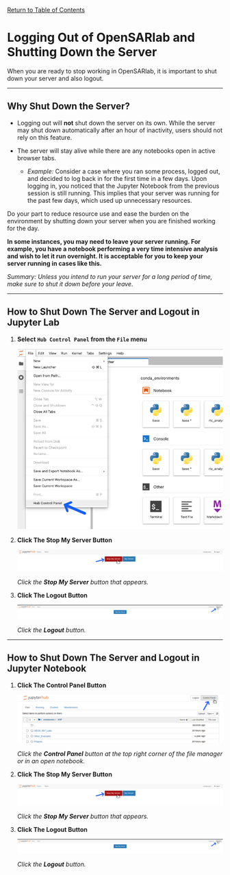 [Return to Table of Contents](../user.md)

# Logging Out of OpenSARlab and Shutting Down the Server

When you are ready to stop working in OpenSARlab, it is important to shut down your server and also logout.

---

## Why Shut Down the Server?

<!--  in future, include docs regarding auto shutdown and reference it here -->

- Logging out will **not** shut down the server on its own. While the server may shut down automatically after an hour of inactivity, users should not rely on this feature. 

- The server will stay alive while there are any notebooks open in active browser tabs.

    - *Example:* Consider a case where you ran some process, logged out, and decided to log back in for the first time in a few days. Upon logging in, you noticed that the Jupyter Notebook from the previous session is still running. This implies that your server was running for the past few days, which used up unnecessary resources.

Do your part to reduce resource use and ease the burden on the environment by shutting down your server when you are finished working for the day. 

**In some instances, you may need to leave your server running. For example, you have a notebook performing a very time intensive analysis and wish to let it run overnight. It is acceptable for you to keep your server running in cases like this.**

*Summary: Unless you intend to run your server for a long period of time, make sure to shut it down before your leave.* 

---

## How to Shut Down The Server and Logout in Jupyter Lab

1. **Select `Hub Control Panel` from the `File` menu**

    ![Select Hub Control Panel from the File menu](../assets/jlab_hub_control.png)


2. **Click The Stop My Server Button**

    ![Click the Stop My Server button](../assets/stop_my_server.png)
    
    *Click the **Stop My Server** button that appears.*


3. **Click The Logout Button**

    ![Click the Logout button](../assets/logout_2.png)
    
    *Click the **Logout** button.*

---
## How to Shut Down The Server and Logout in Jupyter Notebook

1. **Click The Control Panel Button**

    ![Click the Control Panel button](../assets/control_panel.png)

    *Click the **Control Panel** button at the top right corner of the file manager or in an open notebook.*


1. **Click The Stop My Server Button**

    ![Click the Stop My Server button](../assets/stop_my_server.png)
    
    *Click the **Stop My Server** button that appears.*


1. **Click The Logout Button**

    ![Click the Logout button](../assets/logout_2.png)
    
    *Click the **Logout** button.*
 